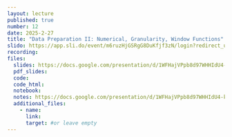 ```yaml
---
layout: lecture
published: true
number: 12
date: 2025-2-27
title: "Data Preparation II: Numerical, Granularity, Window Functions"
slido: https://app.sli.do/event/m6ruzHjGSRgG8DuKfjf3zN/login?redirect_url=https%3A%2F%2Fapp.sli.do%2Fevent%2Fm6ruzHjGSRgG8DuKfjf3zN
recording: 
files:
  slides: https://docs.google.com/presentation/d/1WFHajVPpb8d97WHHIdU4-kCqWSigAk4sR9d5L7F41gQ/edit
  pdf_slides:
  code:
  code_html:
  notebook: 
  notes: https://docs.google.com/presentation/d/1WFHajVPpb8d97WHHIdU4-kCqWSigAk4sR9d5L7F41gQ/edit#slide=id.g24c21b371aa_1_6
  additional_files:
    - name:
      link:
      target: #or leave empty
---
```

